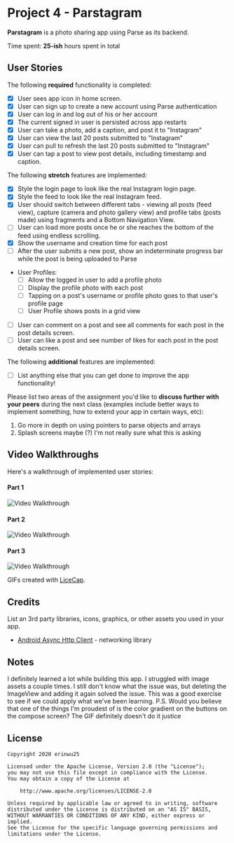 # Project 4 - Parstagram

**Parstagram** is a photo sharing app using Parse as its backend.

Time spent: **25-ish** hours spent in total

## User Stories

The following **required** functionality is completed:

- [x] User sees app icon in home screen.
- [x] User can sign up to create a new account using Parse authentication
- [x] User can log in and log out of his or her account
- [x] The current signed in user is persisted across app restarts
- [x] User can take a photo, add a caption, and post it to "Instagram"
- [x] User can view the last 20 posts submitted to "Instagram"
- [x] User can pull to refresh the last 20 posts submitted to "Instagram"
- [x] User can tap a post to view post details, including timestamp and caption.

The following **stretch** features are implemented:

- [x] Style the login page to look like the real Instagram login page.
- [x] Style the feed to look like the real Instagram feed.
- [x] User should switch between different tabs - viewing all posts (feed view), capture (camera and photo gallery view) and profile tabs (posts made) using fragments and a Bottom Navigation View.
- [ ] User can load more posts once he or she reaches the bottom of the feed using endless scrolling.
- [x] Show the username and creation time for each post
- [ ] After the user submits a new post, show an indeterminate progress bar while the post is being uploaded to Parse
- User Profiles:
  - [ ] Allow the logged in user to add a profile photo
  - [ ] Display the profile photo with each post
  - [ ] Tapping on a post's username or profile photo goes to that user's profile page
  - [ ] User Profile shows posts in a grid view
- [ ] User can comment on a post and see all comments for each post in the post details screen.
- [ ] User can like a post and see number of likes for each post in the post details screen.

The following **additional** features are implemented:

- [ ] List anything else that you can get done to improve the app functionality!

Please list two areas of the assignment you'd like to **discuss further with your peers** during the next class (examples include better ways to implement something, how to extend your app in certain ways, etc):

1. Go more in depth on using pointers to parse objects and arrays
2. Splash screens maybe (?) I'm not really sure what this is asking

## Video Walkthroughs

Here's a walkthrough of implemented user stories:

#### Part 1
<img src='https://github.com/erinwu25/Parstagram/blob/master/parstagram1.gif' title='Video Walkthrough Part 1' width='' alt='Video Walkthrough' />

#### Part 2
<img src='https://github.com/erinwu25/Parstagram/blob/master/parstagram2.gif' title='Video Walkthrough Part 2' width='' alt='Video Walkthrough' />

#### Part 3
<img src='https://github.com/erinwu25/Parstagram/blob/master/parstagram3.gif' title='Video Walkthrough Part 3' width='' alt='Video Walkthrough' />

GIFs created with [LiceCap](http://www.cockos.com/licecap/).

## Credits

List an 3rd party libraries, icons, graphics, or other assets you used in your app.

- [Android Async Http Client](http://loopj.com/android-async-http/) - networking library


## Notes

I definitely learned a lot while building this app. I struggled with image assets a couple times. I still don't know what the issue was, but deleting the ImageView and adding it again solved the issue. This was a good exercise to see if we could apply what we've been learning. P.S. Would you believe that one of the things I'm proudest of is the color gradient on the buttons on the compose screen? The GIF definitely doesn't do it justice

## License

    Copyright 2020 erinwu25

    Licensed under the Apache License, Version 2.0 (the "License");
    you may not use this file except in compliance with the License.
    You may obtain a copy of the License at

        http://www.apache.org/licenses/LICENSE-2.0

    Unless required by applicable law or agreed to in writing, software
    distributed under the License is distributed on an "AS IS" BASIS,
    WITHOUT WARRANTIES OR CONDITIONS OF ANY KIND, either express or implied.
    See the License for the specific language governing permissions and
    limitations under the License.
